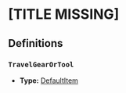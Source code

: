 # [TITLE MISSING]

## Definitions

### <a name="TravelGearOrTool"></a> `TravelGearOrTool`

- **Type:** <a href="./_Item.md#DefaultItem">DefaultItem</a>
